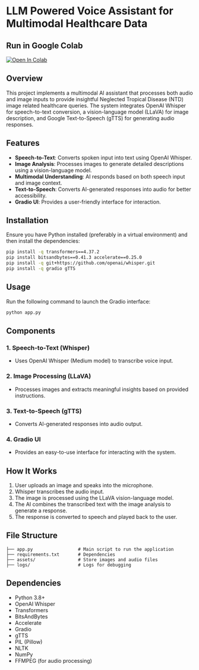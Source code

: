 # LLM Powered Voice Assistant for Multimodal Healthcare Data

## Run in Google Colab
[![Open In Colab](https://colab.research.google.com/assets/colab-badge.svg)](https://colab.research.google.com/drive/1tlFDV3LEUFrXvnFJ8rGAFnxdhdfJOoAm?usp=sharing)

## Overview
This project implements a multimodal AI assistant that processes both audio and image inputs to provide insightful Neglected Tropical Disease (NTD) image related healthcare queries. The system integrates OpenAI Whisper for speech-to-text conversion, a vision-language model (LLaVA) for image description, and Google Text-to-Speech (gTTS) for generating audio responses.

## Features
- **Speech-to-Text**: Converts spoken input into text using OpenAI Whisper.
- **Image Analysis**: Processes images to generate detailed descriptions using a vision-language model.
- **Multimodal Understanding**: AI responds based on both speech input and image context.
- **Text-to-Speech**: Converts AI-generated responses into audio for better accessibility.
- **Gradio UI**: Provides a user-friendly interface for interaction.

## Installation
Ensure you have Python installed (preferably in a virtual environment) and then install the dependencies:

```bash
pip install -q transformers==4.37.2
pip install bitsandbytes==0.41.3 accelerate==0.25.0
pip install -q git+https://github.com/openai/whisper.git
pip install -q gradio gTTS
```

## Usage
Run the following command to launch the Gradio interface:

```bash
python app.py
```

## Components
### 1. **Speech-to-Text (Whisper)**
- Uses OpenAI Whisper (Medium model) to transcribe voice input.

### 2. **Image Processing (LLaVA)**
- Processes images and extracts meaningful insights based on provided instructions.

### 3. **Text-to-Speech (gTTS)**
- Converts AI-generated responses into audio output.

### 4. **Gradio UI**
- Provides an easy-to-use interface for interacting with the system.

## How It Works
1. User uploads an image and speaks into the microphone.
2. Whisper transcribes the audio input.
3. The image is processed using the LLaVA vision-language model.
4. The AI combines the transcribed text with the image analysis to generate a response.
5. The response is converted to speech and played back to the user.

## File Structure
```
├── app.py                 # Main script to run the application
├── requirements.txt       # Dependencies
├── assets/                # Store images and audio files
├── logs/                  # Logs for debugging
```

## Dependencies
- Python 3.8+
- OpenAI Whisper
- Transformers
- BitsAndBytes
- Accelerate
- Gradio
- gTTS
- PIL (Pillow)
- NLTK
- NumPy
- FFMPEG (for audio processing)



